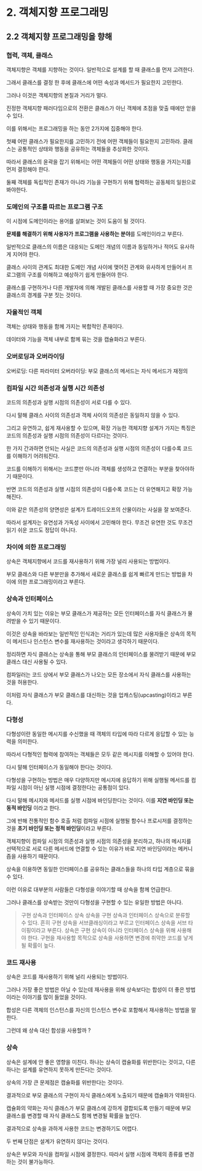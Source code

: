 # 2. 객체지향 프로그래밍

## 2.2 객체지향 프로그래밍을 향해

### 협력, 객체, 클래스

객체지향은 객체를 지향하는 것이다.
일반적으로 설계를 할 때 클래스를 먼저 고려한다.

그래서 클래스를 결정 한 후에 클래스에 어떤 속성과 메서드가 필요한지 고민한다.

그러나 이것은 객체지향의 본질과 거리가 멀다.

진정한 객체지향 패러다임으로의 전환은 클래스가 아닌 객체에 초점을 맞출 때에만 얻을 수 있다.

이를 위해서는 프로그래밍을 하는 동안 2가지에 집중해야 한다.

첫쨰 어떤 클래스가 필요한지를 고민하기 전에 어떤 객체들이 필요한지 고민하라. 클래스는 공통적인 상태와 행동을 공유하는 객체들을 추상화한 것이다.

따라서 클래스의 윤곽을 잡기 위해서는 어떤 객체들이 어떤 상태와 행동을 가지는지를 먼저 결정해야 한다.

둘째 객체를 독립적인 존재가 아니라 기능을 구현하기 위해 협력하는 공동체의 일원으로 봐야한다.

### 도메인의 구조를 따르는 프로그램 구조

이 시점에 도메인이라는 용어를 살펴보는 것이 도움이 될 것이다.

**문제를 해결하기 위해 사용자가 프로그램을 사용하는 분야**를 도메인이라고 부른다.

일반적으로 클래스의 이름은 대응되는 도메인 개념의 이름과 동일하거나 적어도 유사하게 지어야 한다.

클래스 사이의 관계도 최대한 도메인 개념 사이에 맺어진 관계와 유사하게 만들어서 프로그램의 구조를 이해하고 예상하기 쉽게 만들어야 한다.

클래스를 구현하거나 다른 개발자에 의해 개발된 클래스를 사용할 때 가장 중요한 것은 클래스의 경계를 구분 짓는 것이다.

### 자율적인 객체

객체는 상태와 행동을 함께 가지는 복합적인 존재이다.

데이터와 기능을 객체 내부로 함께 묶는 것을 캡슐화라고 부른다.

### 오버로딩과 오버라이딩

오버로딩: 다른 파라미터
오버라이딩: 부모 클래스의 메서드는 자식 메서드가 재정의

### 컴파일 시간 의존성과 실행 시간 의존성

코드의 의존성과 실행 시점의 의존성이 서로 다를 수 있다.

다시 말해 클래스 사이의 의존성과 객체 사이의 의존성은 동일하지 않을 수 있다.

그리고 유연하고, 쉽게 재사용할 수 있으며, 확장 가능한 객체지향 설계가 가지는 특징은 코드의 의존성과 실행 시점의 의존성이 다르다는 것이다.

한 가지 간과하면 안되는 사실은 코드의 의존성과 실행 시점의 의존성이 다를수록 코드를 이해하기 어려워진다.

코드를 이해하기 위해서는 코드뿐만 아니라 객체를 생성하고 연결하는 부분을 찾아야하기 때문이다.

반면 코드의 의존성과 실행 시점의 의존성이 다를수록 코드는 더 유연해지고 확장 가능해진다.

이와 같은 의존성의 양면성은 설계가 트레이드오프의 산물이라는 사실을 잘 보여준다.

따라서 설계자는 유연성과 가독성 사이에서 고민해야 한다. 무조건 유연한 것도 무조건 읽기 쉬운 코드도 정답이 아니다.

### 차이에 의한 프로그래밍

상속은 객체지향에서 코드를 재사용하기 위해 가장 널리 사용되는 방법이다.

부모 클래스와 다른 부분만을 추가해서 새로운 클래스를 쉽게 빠르게 만드는 방법을 차이에 의한 프로그래밍이라고 부른다.

### 상속과 인터페이스

상속이 가치 있는 이유는 부모 클래스가 제공하는 모든 인터페이스를 자식 클래스가 물려받을 수 있기 때문이다.

이것은 상속을 바라보는 일반적인 인식과는 거리가 있는데 많은 사용자들은 상속의 목적이 메서드나 인스턴스 변수를 재사용하는 것이라고 생각하기 때문이다.

정리하면 자식 클래스는 상속을 통해 부모 클래스의 인터페이스를 물려받기 때문에 부모 클래스 대신 사용될 수 있다.

컴파일러는 코드 상에서 부모 클래스가 나오는 모든 장소에서 자식 클래스를 사용하는 것을 허용한다.

이처럼 자식 클래스가 부모 클래스를 대신하는 것을 업캐스팅(upcasting)이라고 부른다.

### 다형성

다형성이란 동일한 메시지를 수신했을 때 객체의 타입에 따라 다르게 응답할 수 있는 능력을 의미한다.

따라서 다형적인 협력에 참여하는 객체들은 모두 같은 메시지를 이해할 수 있어야 한다.

다시 말해 인터페이스가 동일해야 한다는 것이다.

다형성을 구현하는 방법은 매우 다양하지만 메시지에 응답하기 위해 실행될 메서드를 컴파일 시점이 아닌 실행 시점에 결정한다는 공통점이 있다.

다시 말해 메시지와 메서드를 실행 시점에 바인딩한다는 것이다. 이를 **지연 바인딩 또는 동적 바인딩** 이라고 한다.

그에 반해 전통적인 함수 호출 처럼 컴파일 시점에 실행될 함수나 프로시저를 결정하는 것을 **초기 바인딩 또는 정적 바인딩**이라고 부른다.

객체지향이 컴파일 시점의 의존성과 실행 시점의 의존성을 분리하고, 하나의 메시지를 선택적으로 서로 다른 메서드에 연결할 수 있는 이유가 바로 지연 바인딩이라는 메커니즘을 사용하기 때문이다.

상속을 이용하면 동일한 인터페이스를 공유하는 클래스들을 하나의 타입 계층으로 묶을 수 있다.

이런 이유로 대부분의 사람들은 다형성을 이야기할 때 상속을 함께 언급한다.

그러나 클래스를 상속받는 것만이 다형성을 구현할 수 있는 유일한 방법은 아니다.

> 구현 상속과 인터페이스 상속
> 상속을 구현 상속과 인터페이스 상속으로 분류할 수 있다. 흔히 구현 상속을 서브클래싱이라고 부르고 인터페이스 상속을 서브 타이핑이라고 부른다. 상속은 구현 상속이 아니라 인터페이스 상속을 위해 사용해야 한다. 구현을 재사용할 목적으로 상속을 사용하면 변경에 취약한 코드를 낳게 될 확률이 높다.

### 코드 재사용

상속은 코드를 재사용하기 위해 널리 사용되는 방법이다.

그러나 가장 좋은 방법은 아닐 수 있는데 재사용을 위해 상속보다는 합성이 더 좋은 방법이라는 이야기를 많이 들었을 것이다.

합성은 다른 객체의 인스턴스를 자신의 인스턴스 변수로 포함해서 재사용하는 방법을 말한다.

그런데 왜 상속 대신 합성을 사용할까 ?

### 상속

상속은 설계에 안 좋은 영향을 미친다. 하나는 상속이 캡슐화를 위반한다는 것이고, 다른 하나는 설계를 유연하지 못하게 만든다는 것이다.

상속의 가장 큰 문제점은 캡슐화를 위반한다는 것이다.

결과적으로 부모 클래스의 구현이 자식 클래스에게 노출되기 때문에 캡슐화가 약화된다.

캡슐화의 약화는 자식 클래스가 부모 클래스에 강하게 결합되도록 만들기 때문에 부모 클래스를 변경할 때 자식 클래스도 함께 변경될 확률을 높인다.

결과적으로 상속을 과하게 사용한 코드는 변경하기도 어렵다.

두 번째 단점은 설계가 유연하지 않다는 것이다.

상속은 부모와 자식을 컴파일 시점에 결정한다. 따라서 실행 시점에 객체의 종류를 변경하는 것이 불가능하다.
